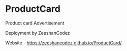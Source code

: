 # ProductCard
Product card Advertisement 

Deployment by ZeeshanCodez

Website - https://zeeshancodez.github.io/ProductCard/
